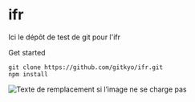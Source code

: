 # ifr
Ici le dépôt de test de git pour l'ifr

Get started

```
git clone https://github.com/gitkyo/ifr.git
npm install
```

![Texte de remplacement si l’image ne se charge pas](https://images.unsplash.com/photo-1508311603478-ce574376c3cf?ixlib=rb-1.2.1&ixid=MXwxMjA3fDB8MHxwaG90by1wYWdlfHx8fGVufDB8fHw%3D&auto=format&fit=crop&w=1951&q=80)

